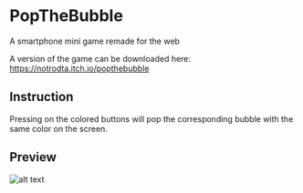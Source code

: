 # PopTheBubble
A smartphone mini game remade for the web

A version of the game can be downloaded here: <https://notrodta.itch.io/popthebubble>

## Instruction

Pressing on the colored buttons will pop the corresponding bubble with the same color on the screen.

## Preview

![alt text](https://media.giphy.com/media/3o6nV99HVJ4sRoBNew/giphy.gif)

